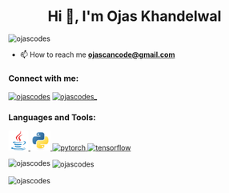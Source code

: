 <h1 align="center">Hi 👋, I'm Ojas Khandelwal</h1>
<p align="left"> <img src="https://komarev.com/ghpvc/?username=ojascodes&label=Profile%20views&color=0e75b6&style=flat" alt="ojascodes" /> </p>

- 📫 How to reach me **ojascancode@gmail.com**

<h3 align="left">Connect with me:</h3>
<p align="left">
<a href="https://twitter.com/ojascodes" target="blank"><img align="center" src="https://raw.githubusercontent.com/rahuldkjain/github-profile-readme-generator/master/src/images/icons/Social/twitter.svg" alt="ojascodes" height="30" width="40" /></a>
<a href="https://instagram.com/ojascodes_" target="blank"><img align="center" src="https://raw.githubusercontent.com/rahuldkjain/github-profile-readme-generator/master/src/images/icons/Social/instagram.svg" alt="ojascodes_" height="30" width="40" /></a>
</p>

<h3 align="left">Languages and Tools:</h3>
<p align="left"> <a href="https://www.java.com" target="_blank" rel="noreferrer"> <img src="https://raw.githubusercontent.com/devicons/devicon/master/icons/java/java-original.svg" alt="java" width="40" height="40"/> </a> <a href="https://www.python.org" target="_blank" rel="noreferrer"> <img src="https://raw.githubusercontent.com/devicons/devicon/master/icons/python/python-original.svg" alt="python" width="40" height="40"/> </a> <a href="https://pytorch.org/" target="_blank" rel="noreferrer"> <img src="https://www.vectorlogo.zone/logos/pytorch/pytorch-icon.svg" alt="pytorch" width="40" height="40"/> </a> <a href="https://www.tensorflow.org" target="_blank" rel="noreferrer"> <img src="https://www.vectorlogo.zone/logos/tensorflow/tensorflow-icon.svg" alt="tensorflow" width="40" height="40"/> </a> </p>

<p><img align="left" src="https://github-readme-stats.vercel.app/api/top-langs?username=ojascodes&show_icons=true&locale=en&layout=compact" alt="ojascodes" /></p>

<p>&nbsp;<img align="center" src="https://github-readme-stats.vercel.app/api?username=ojascodes&show_icons=true&locale=en" alt="ojascodes" /></p>

<p><img align="center" src="https://github-readme-streak-stats.herokuapp.com/?user=ojascodes&" alt="ojascodes" /></p>

